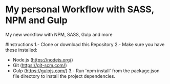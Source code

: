 # My personal Workflow with SASS, NPM and Gulp
My new workflow with NPM, SASS, Gulp and more

#Instructions
1.- Clone or download this Repository
2.- Make sure you have these installed:
  - Node.js (https://nodejs.org/)
  - Git (https://git-scm.com/)
  - Gulp (https://gulpjs.com/)
3.- Run 'npm install' from the package.json file directory to install the project dependencies.
